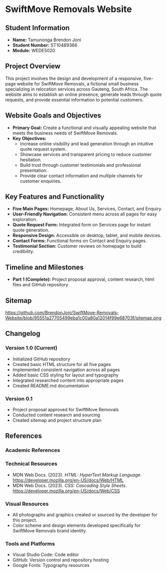 # SwiftMove Removals Website

## Student Information
- **Name:** Tamunonga Brendon Joni
- **Student Number:** ST10489366
- **Module:** WEDE5020

## Project Overview
This project involves the design and development of a responsive, five-page website for SwiftMove Removals, a fictional small business specializing in relocation services across Gauteng, South Africa. The website aims to establish an online presence, generate leads through quote requests, and provide essential information to potential customers.

## Website Goals and Objectives
- **Primary Goal:** Create a functional and visually appealing website that meets the business needs of SwiftMove Removals.
- **Key Objectives:**
  - Increase online visibility and lead generation through an intuitive quote request system.
  - Showcase services and transparent pricing to reduce customer hesitation.
  - Build trust through customer testimonials and professional presentation.
  - Provide clear contact information and multiple channels for customer enquiries.

## Key Features and Functionality
- **Five Main Pages:** Homepage, About Us, Services, Contact, and Enquiry.
- **User-Friendly Navigation:** Consistent menu across all pages for easy exploration.
- **Quote Request Form:** Integrated form on Services page for instant quote generation.
- **Responsive Design:** Accessible on desktop, tablet, and mobile devices.
- **Contact Forms:** Functional forms on Contact and Enquiry pages.
- **Testimonial Section:** Customer reviews on homepage to build credibility.

## Timeline and Milestones
- **Part 1 (Complete):** Project proposal approval, content research, html files and GitHub repository

## Sitemap
https://github.com/BrendonJoni/SwiftMove-Removals-Website/blob/95551a27705499eba1c00a80a12014f99e68703f/sitemap.png


## Changelog
### Version 1.0 (Current)
- Initialized GitHub repository
- Created basic HTML structure for all five pages
- Implemented consistent navigation across all pages
- Added basic CSS styling for layout and typography
- Integrated researched content into appropriate pages
- Created README.md documentation

### Version 0.1
- Project proposal approved for SwiftMove Removals
- Conducted content research and sourcing
- Created sitemap and project structure plan

## References
### Academic References


### Technical Resources
- MDN Web Docs. (2023). *HTML: HyperText Markup Language*. https://developer.mozilla.org/en-US/docs/Web/HTML
- MDN Web Docs. (2023). *CSS: Cascading Style Sheets*. https://developer.mozilla.org/en-US/docs/Web/CSS

### Visual Resources
- All photographs and graphics created or sourced by the developer for this project.
- Color scheme and design elements developed specifically for SwiftMove Removals brand identity.

### Tools and Platforms
- Visual Studio Code: Code editor
- GitHub: Version control and repository hosting
- Google Fonts: Typography resources
